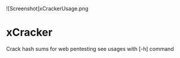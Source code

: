 ![Screenshot]xCrackerUsage.png


# xCracker
Crack hash sums for web pentesting see usages with [-h] command
